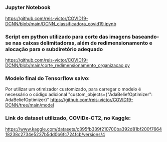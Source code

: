 ## 



### Jupyter Notebook
https://github.com/reis-victor/COVID19-DCNN/blob/main/DCNN_classificadora_covid19.ipynb

### Script em python utilizado para corte das imagens baseando-se nas caixas delimitadoras, além de redimensionamento e alocação para o subdiretório adequado
https://github.com/reis-victor/COVID19-DCNN/blob/main/corte_redimensionamento_organizacao.py

### Modelo final do Tensorflow salvo:
Por utilizar um otimizador customizado, para carregar o modelo é necessário o código adicional "custom_objects={"AdaBeliefOptimizer": AdaBeliefOptimizer}"
https://github.com/reis-victor/COVID19-DCNN/tree/main/model 

### Link do dataset utilizado, COVIDx-CT2, no Kaggle:
https://www.kaggle.com/datasets/c395fb339f210700ba392d81bf200f766418238c2734e5237b5dd0b6fc724fcb/versions/4

